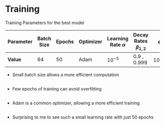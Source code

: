 # Training

Training Parameters for the best model

<div class="grid grid-cols-5 justify-center justify-items-center items-start">
    <Transform scale="0.67" class="col-span-3 justify-center items-center ml-50 mt-20">
          <div class="list p-3 shadow-xl">

|    **Parameter**   | Batch Size | Epochs | Optimizer | Learning Rate $\alpha$ | Decay Rates $\beta_{1,2}$ | $\epsilon$ | Dropout | Loss Function |
|-------|------------|--------|-----------|------------------------|---------------------|------------------|--|----|
| **Value** | 64         | 50     | Adam      | $10^{-5}$                  | 0.9 , 0.999                 | $10^{-8}$| No | Cross Entropy |

  </div>
  </Transform>

  <div class="list col-span-2">

  * Small batch size allows a more efficient computation
  * Few epochs of training can avoid overfitting
  * Adam is a common optimizer, allowing a more efficient training
  * Surprising to me to see such a small learning rate with just 50 epochs
  
  </div>

</div>


<style>

  .list li{
    margin-bottom: 1.8rem !important;
  }
</style>
